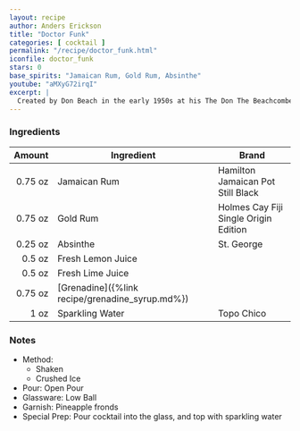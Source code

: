 ```yaml
---
layout: recipe
author: Anders Erickson
title: "Doctor Funk"
categories: [ cocktail ]
permalink: "/recipe/doctor_funk.html"
iconfile: doctor_funk
stars: 0
base_spirits: "Jamaican Rum, Gold Rum, Absinthe"
youtube: "aMXyG72irqI"
excerpt: |
  Created by Don Beach in the early 1950s at his The Don The Beachcomber restaurant in Palm Springs, this drink is named after Doctor Bernard Funk who was Robert Louis Stevenson's physician in Samoa. The good doctor is said to have concocted and prescribed an absinthe laced limeade so inspiring this cocktail.
---
```


### Ingredients

|  Amount | Ingredient                                      | Brand                                 |
| ------: | ----------------------------------------------- | ------------------------------------- |
| 0.75 oz | Jamaican Rum                                    | Hamilton Jamaican Pot Still Black     |
| 0.75 oz | Gold Rum                                        | Holmes Cay Fiji Single Origin Edition |
| 0.25 oz | Absinthe                                        | St. George                            |
|  0.5 oz | Fresh Lemon Juice                               |
|  0.5 oz | Fresh Lime Juice                                |
| 0.75 oz | [Grenadine]({%link recipe/grenadine_syrup.md%}) |
|    1 oz | Sparkling Water                                 | Topo Chico                            |

### Notes

- Method:
  - Shaken
  - Crushed Ice
- Pour: Open Pour
- Glassware: Low Ball
- Garnish: Pineapple fronds
- Special Prep: Pour cocktail into the glass, and top with sparkling water
